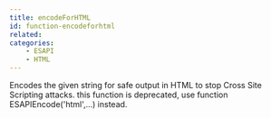 ```yaml
---
title: encodeForHTML
id: function-encodeforhtml
related:
categories:
    - ESAPI
    - HTML
---
```


Encodes the given string for safe output in HTML to stop Cross Site Scripting attacks.
		this function is deprecated, use function ESAPIEncode('html',...) instead.